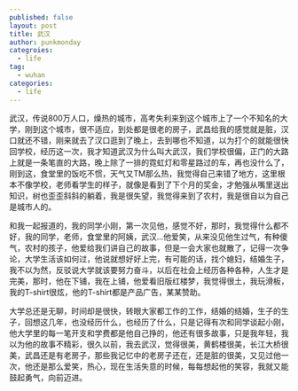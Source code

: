 ```yaml
---
published: false
layout: post
title: 武汉
author: punkmonday
categroies:
  - life
tag:
  - wuhan
categories:
  - life
---
```

武汉，传说800万人口，燥热的城市，高考失利来到这个城市上了一个不知名的大学，刚到这个城市，很不适应，到处都是很老的房子，武昌给我的感觉就是脏，汉口就还不错，刚来就去了汉口逛到了晚上，去到哪也不知道，以为打个的就能很快回学校，经历这一次，我才知道武汉为什么叫大武汉，我们学校很偏，正门的大路上就是一条笔直的大路，晚上除了一排的霓虹灯和零星路过的车，再也没什么了，刚到这，食堂里的饭吃不惯，天气又TM那么热，我觉得自己来错了地方，这里根本不像学校，老师看学生的样子，就像是看到了下个月的奖金，才勉强从嘴里送出知识，树也歪歪斜斜的躺着，我是很失望，我觉得来到了农村，我是很自以为自己是城市人的。

和我一起报道的，我的同学小刚，第一次见他，感觉不好，那时，我觉得什么都不好，我的同学，老师，食堂里的阿姨，武汉...他爱笑，从来没见他生过气，有种傻气，农村的孩子，他爱给我们讲自己的故事，但是一会大家也就散了，记得一次争论，大学生活该如何过，他说就想好好上完，有可能的话，找个媳妇，结婚生子，我不以为然，反驳说大学就该要努力奋斗，以后在社会上经历各种各种，人生才是完美，那时，他在下铺，我在上铺，他爱看旧版红楼梦，我觉得很土，我玩滑板，我的T-shirt很炫，他的T-shirt都是产品广告，某某赞助。

大学总还是无聊，时间却是很快，转眼大家都工作的工作，结婚的结婚，生子的生子，回想这几年，也没经历什么，也经历了什么，只是记得有次和同学谈起小刚，他大学里的每一笔开支和学费都是他自己挣的，他还有很多故事，只是我年轻，我以为他的故事不精彩，很久以前，我去武汉，觉得很美，黄鹤楼很美，长江大桥很美，武昌还是有老房子，那些我记忆中的老房子还在，还是脏的很美，又见过他一次，他还是那么爱笑，热心，现在生活失意的时候，每每想起他的笑容，我就又能鼓起勇气，向前迈进。
